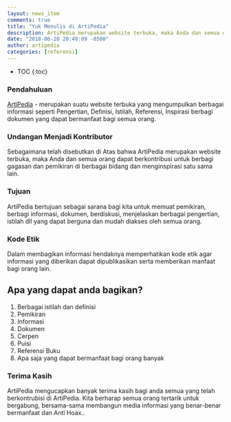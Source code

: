 ```yaml
---
layout: news_item
comments: true
title: "Yuk Menulis di ArtiPedia"
description: ArtiPedia merupakan website terbuka, maka Anda dan semua orang dapat berkontribusi untuk berbagi gagasan dan pemikiran di berbagai bidang dan menginspirasi satu sama lain.
date: "2018-06-28 20:48:09 -0500"
author: artipedia
categories: [referensi]
---
```

* TOC
{:toc}

### Pendahuluan
[ArtiPedia](/ "ArtiPedia") - merupakan suatu website terbuka yang mengumpulkan berbagai informasi seperti Pengertian, Definisi, Istilah, Referensi, Inspirasi berbagi dokumen yang dapat bermanfaat bagi semua orang.

### Undangan Menjadi Kontributor
Sebagaimana telah disebutkan di Atas bahwa ArtiPedia merupakan website terbuka, maka Anda dan semua orang dapat berkontribusi untuk berbagi gagasan dan pemikiran di berbagai bidang dan menginspirasi satu sama lain.

### Tujuan
ArtiPedia bertujuan sebagai sarana bagi kita untuk memuat pemikiran, berbagi informasi, dokumen, berdiskusi, menjelaskan berbagai pengertian, istilah dll yang dapat berguna dan mudah diakses oleh semua orang.

### Kode Etik
Dalam membagikan informasi hendaknya memperhatikan kode etik agar informasi yang diberikan dapat dipublikasikan serta memberikan manfaat bagi orang lain.

## Apa yang dapat anda bagikan?
1. Berbagai istilah dan definisi
2. Pemikiran
3. Informasi 
4. Dokumen
5. Cerpen
6. Puisi 
7. Referensi Buku
8. Apa saja yang dapat bermanfaat bagi orang banyak

### Terima Kasih
ArtiPedia mengucapkan banyak terima kasih bagi anda semua yang telah berkontrubisi di ArtiPedia. Kita berharap semua orang tertarik untuk bergabung, bersama-sama membangun media informasi yang benar-benar bermanfaat dan Anti Hoax..


 

